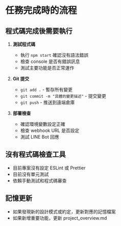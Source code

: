 # 任務完成時的流程

## 程式碼完成後需要執行
1. **測試程式碼**
   - 執行 `npm start` 確認沒有語法錯誤
   - 檢查 console 是否有錯誤訊息
   - 測試主要功能是否正常運作

2. **Git 提交**
   - `git add .` - 暫存所有變更
   - `git commit -m "具體的變更描述"` - 提交變更
   - `git push` - 推送到遠端倉庫

3. **部署檢查**
   - 確認環境變數設定正確
   - 檢查 webhook URL 是否設定
   - 測試 LINE Bot 回應

## 沒有程式碼檢查工具
- 目前專案沒有設定 ESLint 或 Prettier
- 目前沒有單元測試
- 依賴手動測試和程式碼審查

## 記憶更新
- 如果發現新的設計模式或約定，更新對應的記憶檔案
- 如果新增重要功能，更新 project_overview.md